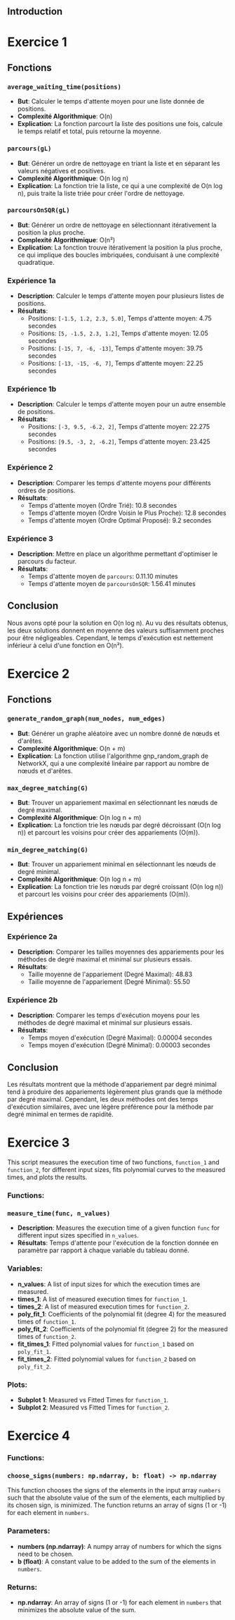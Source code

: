 ## Introduction

# Exercice 1

## Fonctions

### `average_waiting_time(positions)`
- **But**: Calculer le temps d'attente moyen pour une liste donnée de positions.
- **Complexité Algorithmique**: O(n)
- **Explication**: La fonction parcourt la liste des positions une fois, calcule le temps relatif et total, puis retourne la moyenne.

### `parcours(gL)`
- **But**: Générer un ordre de nettoyage en triant la liste et en séparant les valeurs négatives et positives.
- **Complexité Algorithmique**: O(n log n)
- **Explication**: La fonction trie la liste, ce qui a une complexité de O(n log n), puis traite la liste triée pour créer l'ordre de nettoyage.

### `parcoursOnSQR(gL)`
- **But**: Générer un ordre de nettoyage en sélectionnant itérativement la position la plus proche.
- **Complexité Algorithmique**: O(n²)
- **Explication**: La fonction trouve itérativement la position la plus proche, ce qui implique des boucles imbriquées, conduisant à une complexité quadratique.

### Expérience 1a
- **Description**: Calculer le temps d'attente moyen pour plusieurs listes de positions.
- **Résultats**:
    - Positions: `[-1.5, 1.2, 2.3, 5.0]`, Temps d'attente moyen: 4.75 secondes
    - Positions: `[5, -1.5, 2.3, 1.2]`, Temps d'attente moyen: 12.05 secondes
    - Positions: `[-15, 7, -6, -13]`, Temps d'attente moyen: 39.75 secondes
    - Positions: `[-13, -15, -6, 7]`, Temps d'attente moyen: 22.25 secondes

### Expérience 1b
- **Description**: Calculer le temps d'attente moyen pour un autre ensemble de positions.
- **Résultats**:
    - Positions: `[-3, 9.5, -6.2, 2]`, Temps d'attente moyen: 22.275 secondes
    - Positions: `[9.5, -3, 2, -6.2]`, Temps d'attente moyen: 23.425 secondes

### Expérience 2
- **Description**: Comparer les temps d'attente moyens pour différents ordres de positions.
- **Résultats**:
    - Temps d'attente moyen (Ordre Trié): 10.8 secondes
    - Temps d'attente moyen (Ordre Voisin le Plus Proche): 12.8 secondes
    - Temps d'attente moyen (Ordre Optimal Proposé): 9.2 secondes

### Expérience 3
- **Description**: Mettre en place un algorithme permettant d'optimiser le parcours du facteur.
- **Résultats**:
    - Temps d'attente moyen de `parcours`: 0.11.10 minutes
    - Temps d'attente moyen de `parcoursOnSQR`: 1.56.41 minutes

## Conclusion
Nous avons opté pour la solution en O(n log n). Au vu des résultats obtenus, les deux solutions donnent en moyenne des valeurs suffisamment proches pour être négligeables. Cependant, le temps d'exécution est nettement inférieur à celui d'une fonction en O(n²).

# Exercice 2

## Fonctions

### `generate_random_graph(num_nodes, num_edges)`
- **But**: Générer un graphe aléatoire avec un nombre donné de nœuds et d'arêtes.
- **Complexité Algorithmique**: O(n + m)
- **Explication**: La fonction utilise l'algorithme gnp_random_graph de NetworkX, qui a une complexité linéaire par rapport au nombre de nœuds et d'arêtes.

### `max_degree_matching(G)`
- **But**: Trouver un appariement maximal en sélectionnant les nœuds de degré maximal.
- **Complexité Algorithmique**: O(n log n + m)
- **Explication**: La fonction trie les nœuds par degré décroissant (O(n log n)) et parcourt les voisins pour créer des appariements (O(m)).

### `min_degree_matching(G)`
- **But**: Trouver un appariement minimal en sélectionnant les nœuds de degré minimal.
- **Complexité Algorithmique**: O(n log n + m)
- **Explication**: La fonction trie les nœuds par degré croissant (O(n log n)) et parcourt les voisins pour créer des appariements (O(m)).

## Expériences

### Expérience 2a
- **Description**: Comparer les tailles moyennes des appariements pour les méthodes de degré maximal et minimal sur plusieurs essais.
- **Résultats**:
    - Taille moyenne de l'appariement (Degré Maximal): 48.83
    - Taille moyenne de l'appariement (Degré Minimal): 55.50

### Expérience 2b
- **Description**: Comparer les temps d'exécution moyens pour les méthodes de degré maximal et minimal sur plusieurs essais.
- **Résultats**:
    - Temps moyen d'exécution (Degré Maximal): 0.00004 secondes
    - Temps moyen d'exécution (Degré Minimal): 0.00003 secondes

## Conclusion

Les résultats montrent que la méthode d'appariement par degré minimal tend à produire des appariements légèrement plus grands que la méthode par degré maximal. Cependant, les deux méthodes ont des temps d'exécution similaires, avec une légère préférence pour la méthode par degré minimal en termes de rapidité.

# Exercice 3

This script measures the execution time of two functions, `function_1` and `function_2`, for different input sizes,
fits polynomial curves to the measured times, and plots the results.

### Functions:
### `measure_time(func, n_values)`
- **Description**: Measures the execution time of a given function `func` for different input sizes specified in `n_values`.
- **Résultats**: Temps d'attente pour l'exécution de la fonction donnée en paramètre par rapport à chaque variable du tableau donné.

### Variables:
- **n_values**: A list of input sizes for which the execution times are measured.
- **times_1**: A list of measured execution times for `function_1`.
- **times_2**: A list of measured execution times for `function_2`.
- **poly_fit_1**: Coefficients of the polynomial fit (degree 4) for the measured times of `function_1`.
- **poly_fit_2**: Coefficients of the polynomial fit (degree 2) for the measured times of `function_2`.
- **fit_times_1**: Fitted polynomial values for `function_1` based on `poly_fit_1`.
- **fit_times_2**: Fitted polynomial values for `function_2` based on `poly_fit_2`.

### Plots:
- **Subplot 1**: Measured vs Fitted Times for `function_1`.
- **Subplot 2**: Measured vs Fitted Times for `function_2`.

# Exercice 4

### Functions:
### `choose_signs(numbers: np.ndarray, b: float) -> np.ndarray`
This function chooses the signs of the elements in the input array `numbers` such that the absolute value of the sum of the elements,
each multiplied by its chosen sign, is minimized. The function returns an array of signs (1 or -1) for each element in `numbers`.

### Parameters:
- **numbers (np.ndarray)**: A numpy array of numbers for which the signs need to be chosen.
- **b (float)**: A constant value to be added to the sum of the elements in `numbers`.

### Returns:
- **np.ndarray**: An array of signs (1 or -1) for each element in `numbers` that minimizes the absolute value of the sum.